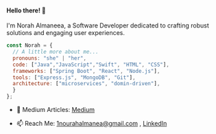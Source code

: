 #### Hello there! 👋

I'm Norah Almaneea, a Software Developer dedicated to crafting robust solutions and engaging user experiences.

```javascript
const Norah = {
  // A little more about me...
  pronouns: "she" | "her",
  code: ["Java","JavaScript","Swift", "HTML", "CSS"],
  frameworks: ["Spring Boot", "React", "Node.js"],
  tools: ["Express.js", "MongoDB", "Git"],
  architecture: ["microservices", "domin-driven"],
  }
};

```

- 📝 Medium Articles:  [Medium](https://medium.com/@1nourahalmanea)

- 📫 Reach Me: [1nourahalmanea@gmail.com](mailto:1nourahalmanea@gmail.com) , [LinkedIn](https://www.linkedin.com/in/norah-almaneea/)

